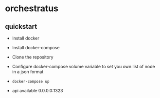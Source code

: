 # orchestratus

## quickstart

- Install docker

- Install docker-compose

- Clone the repository

- Configure docker-compose volume variable to set you own list of node in a json format

- `docker-compose up`

- api available 0.0.0.0:1323
